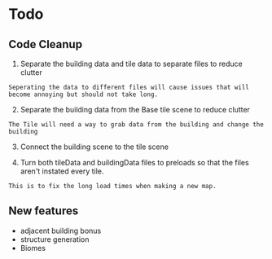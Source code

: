 # Todo

## Code Cleanup

1. Separate the building data and tile data to separate files to reduce clutter

~~~
Seperating the data to different files will cause issues that will become annoying but should not take long.
~~~

2. Separate the building data from the Base tile scene to reduce clutter

~~~
The Tile will need a way to grab data from the building and change the building
~~~

3. Connect the building scene to the tile scene

4. Turn both tileData and buildingData files to preloads so that the files aren't instated every tile.

~~~
This is to fix the long load times when making a new map.
~~~

## New features

* adjacent building bonus
* structure generation
* Biomes